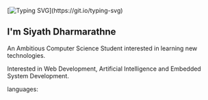[![Typing SVG](https://readme-typing-svg.demolab.com?font=Fira+Code&pause=1000&color=2CF763&width=435&lines=Hello+there!)](https://git.io/typing-svg)

<!--
**s3thanaut/s3thanaut** is a ✨ _special_ ✨ repository because its `README.md` (this file) appears on your GitHub profile.

Here are some ideas to get you started:

- 🔭 I’m currently working on ...
- 🌱 I’m currently learning ...
- 👯 I’m looking to collaborate on ...
- 🤔 I’m looking for help with ...
- 💬 Ask me about ...
- 📫 How to reach me: ...
- 😄 Pronouns: ...
- ⚡ Fun fact: ...
-->

## I'm Siyath Dharmarathne
An Ambitious Computer Science Student interested in learning new technologies.

Interested in Web Development, Artificial Intelligence and Embedded System Development.

languages:
